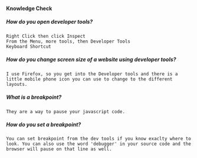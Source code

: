 #### Knowledge Check

  #####  How do you open developer tools?
    Right Click then click Inspect  
    From the Menu, more tools, then Developer Tools
    Keyboard Shortcut

  #####  How do you change screen size of a website using developer tools?
    I use Firefox, so you get into the Developer tools and there is a little mobile phone icon you can use to change to the different layouts.

  #####  What is a breakpoint?
    They are a way to pause your javascript code.

  #####  How do you set a breakpoint?
    You can set breakpoint from the dev tools if you know exaclty where to look. You can also use the word 'debugger' in your source code and the browser will pause on that line as well.